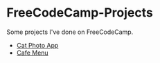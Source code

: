 # FreeCodeCamp-Projects

Some projects I've done on FreeCodeCamp.

- [Cat Photo App](https://github.com/7oSkaaa/FreeCodeCamp-Projects/tree/main/Cat%20Photo%20App)
- [Cafe Menu](https://github.com/7oSkaaa/FreeCodeCamp-Projects/tree/main/Cafe%20Menu)
